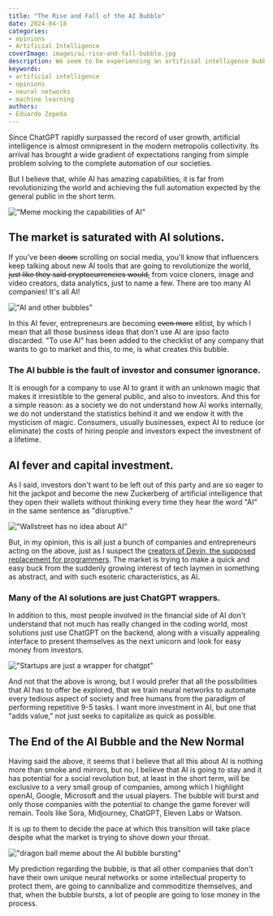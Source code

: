 ```yaml
---
title: "The Rise and Fall of the AI Bubble"
date: 2024-04-18
categories:
- opinions
- Artificial Intelligence
coverImage: images/ai-rise-and-fall-bubble.jpg
description: We seem to be experiencing an artificial intelligence bubble caused by financial speculation, chatGPT, very clever programmers and very greedy investors.
keywords:
- artificial intelligence
- opinions
- neural networks
- machine learning
authors:
- Eduardo Zepeda
---
```


Since ChatGPT rapidly surpassed the record of user growth, artificial intelligence is almost omnipresent in the modern metropolis collectivity. Its arrival has brought a wide gradient of expectations ranging from simple problem solving to the complete automation of our societies. 

But I believe that, while AI has amazing capabilities, it is far from revolutionizing the world and achieving the full automation expected by the general public in the short term.

!["Meme mocking the capabilities of AI"](images/meme-ai-is-this.jpg)

## The market is saturated with AI solutions.
If you've been ~~doom~~ scrolling on social media, you'll know that influencers keep talking about new AI tools that are going to revolutionize the world, ~~just like they said cryptocurrencies would,~~ from voice cloners, image and video creators, data analytics, just to name a few. There are too many AI companies! It's all AI!

!["AI and other bubbles"](images/ai-and-other-bubbles.jpeg)

In this AI fever, entrepreneurs are becoming ~~even more~~ elitist, by which I mean that all those business ideas that don't use AI are ipso facto discarded. "To use AI" has been added to the checklist of any company that wants to go to market and this, to me, is what creates this bubble.

### The AI bubble is the fault of investor and consumer ignorance.

It is enough for a company to use AI to grant it with an unknown magic that makes it irresistible to the general public, and also to investors. And this for a simple reason: as a society we do not understand how AI works internally, we do not understand the statistics behind it and we endow it with the mysticism of magic.
Consumers, usually businesses, expect AI to reduce (or eliminate) the costs of hiring people and investors expect the investment of a lifetime.

## AI fever and capital investment.

As I said, investors don't want to be left out of this party and are so eager to hit the jackpot and become the new Zuckerberg of artificial intelligence that they open their wallets without thinking every time they hear the word "AI" in the same sentence as "disruptive."

!["Wallstreet has no idea about AI"](images/wallstreet-is-dumb.jpg)

But, in my opinion, this is all just a bunch of companies and entrepreneurs acting on the above, just as I suspect the [creators of  Devin, the supposed replacement for programmers](/en/devin-ai-the-supposed-replacement-for-programmers/). 
The market is trying to make a quick and easy buck from the suddenly growing interest of tech laymen in something as abstract, and with such esoteric characteristics, as AI.

### Many of the AI solutions are just ChatGPT wrappers.

In addition to this, most people involved in the financial side of AI don't understand that not much has really changed in the coding world, most solutions just use ChatGPT on the backend, along with a visually appealing interface to present themselves as the next unicorn and look for easy money from investors. 

!["Startups are just a wrapper for chatgpt"](images/ai-company-chatgpt.jpg)

And not that the above is wrong, but I would prefer that all the possibilities that AI has to offer be explored, that we train neural networks to automate every tedious aspect of society and free humans from the paradigm of performing repetitive 9-5 tasks. I want more investment in AI, but one that "adds value," not just seeks to capitalize as quick as possible.

## The End of the AI Bubble and the New Normal

Having said the above, it seems that I believe that all this about AI is nothing more than smoke and mirrors, but no, I believe that AI is going to stay and it has potential for a social revolution but, at least in the short term, will be exclusive to a very small group of companies, among which I highlight openAI, Google, Microsoft and the usual players. 
The bubble will burst and only those companies with the potential to change the game forever will remain. Tools like Sora, Midjourney, ChatGPT, Eleven Labs or Watson. 

It is up to them to decide the pace at which this transition will take place despite what the market is trying to shove down your throat.

!["dragon ball meme about the AI bubble bursting"](images/ai-bubble-explosion-meme.jpg)

My prediction regarding the bubble, is that all other companies that don't have their own unique neural networks or some intellectual property to protect them, are going to cannibalize and commoditize themselves, and that, when the bubble bursts, a lot of people are going to lose money in the process.

